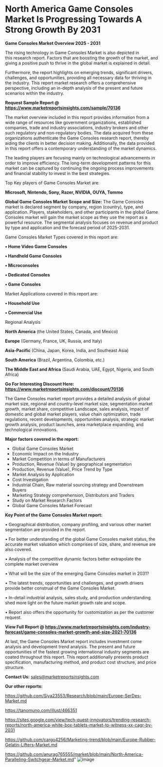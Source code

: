 # North America Game Consoles Market Is Progressing Towards A Strong Growth By 2031

<Strong> Game Consoles Market Overview 2025 - 2031</strong>

The rising technology in Game Consoles Market is also depicted in this research report. Factors that are boosting the growth of the market, and giving a positive push to thrive in the global market is explained in detail.

Furthermore, the report highlights on emerging trends, significant drivers, challenges, and opportunities, providing all necessary data for thriving in the industry. This report market research offers a comprehensive perspective, including an in-depth analysis of the present and future scenarios within the industry.

<strong>Request Sample Report @ <a href=https://www.marketreportsinsights.com/sample/70136>https://www.marketreportsinsights.com/sample/70136</a></strong>

The market overview included in this report provides information from a wide range of resources like government organizations, established companies, trade and industry associations, industry brokers and other such regulatory and non-regulatory bodies. The data acquired from these organizations authenticate the Game Consoles research report, thereby aiding the clients in better decision making. Additionally, the data provided in this report offers a contemporary understanding of the market dynamics.

The leading players are focusing mainly on technological advancements in order to improve efficiency. The long-term development patterns for this market can be captured by continuing the ongoing process improvements and financial stability to invest in the best strategies.

Top Key players of Game Consoles Market are:

<strong>Microsoft, Nintendo, Sony, Razer, NVIDIA, OUYA, Tommo</strong>

<strong><b>Global Game Consoles Market Scope and Size:</b></strong>
The Game Consoles market is declared segment by company, region (country), type, and application. Players, stakeholders, and other participants in the global Game Consoles market will gain the market scope as they use the report as a powerful resource. The segmental analysis focuses on revenue and product by type and application and the forecast period of 2025-2031.

Game Consoles Market Types covered in this report are:

<strong>• Home Video Game Consoles

• Handheld Game Consoles

• Microconsoles

• Dedicated Consoles

• Game Consoles</strong>

Market Applications covered in this report are:

<strong>• Household Use

• Commercial Use</strong> 

Regional Analysis

<strong>North America</strong> (the United States, Canada, and Mexico)

<strong>Europe</strong> (Germany, France, UK, Russia, and Italy)

<strong>Asia-Pacific</strong> (China, Japan, Korea, India, and Southeast Asia)

<strong>South America</strong> (Brazil, Argentina, Colombia, etc.)

<strong>The Middle East and Africa</strong> (Saudi Arabia, UAE, Egypt, Nigeria, and South Africa)

<strong>Go For Interesting Discount Here: <a href=https://www.marketreportsinsights.com/discount/70136>https://www.marketreportsinsights.com/discount/70136</a></strong>

The Game Consoles market report provides a detailed analysis of global market size, regional and country-level market size, segmentation market growth, market share, competitive Landscape, sales analysis, impact of domestic and global market players, value chain optimization, trade regulations, recent developments, opportunities analysis, strategic market growth analysis, product launches, area marketplace expanding, and technological innovations.

<strong><b>Major factors covered in the report:</b></strong>
<ul>
  <li>Global Game Consoles Market </li>
  <li>Economic Impact on the Industry</li>
  <li>Market Competition in terms of Manufacturers</li>
  <li>Production, Revenue (Value) by geographical segmentation</li>
  <li>Production, Revenue (Value), Price Trend by Type</li>
  <li>Market Analysis by Application</li>
  <li>Cost Investigation</li>
  <li>Industrial Chain, Raw material sourcing strategy and Downstream Buyers</li>
  <li>Marketing Strategy comprehension, Distributors and Traders</li>
  <li>Study on Market Research Factors</li>
  <li>Global Game Consoles Market Forecast</li>
</ul>

<strong><b>Key Point of the Game Consoles Market report:</b></strong>

• Geographical distribution, company profiling, and various other market segmentation are provided in the report.

• For better understanding of the global Game Consoles market status, the accurate market valuation which comprises of size, share, and revenue are also covered.

• Analysis of the competitive dynamic factors better extrapolate the complete market overview

• What will be the size of the emerging Game Consoles market in 2031?

• The latest trends, opportunities and challenges, and growth drivers provide better construal of the Game Consoles Market.

• In-detail industrial analysis, sales study, and production understanding shed more light on the future market growth rate and scope.

• Report also offers the opportunity for customization as per the customer request.

<strong><b>View Full Report @ <a href=https://www.marketreportsinsights.com/industry-forecast/game-consoles-market-growth-and-size-2021-70136>https://www.marketreportsinsights.com/industry-forecast/game-consoles-market-growth-and-size-2021-70136</a></b></strong>


At last, the Game Consoles Market report includes investment come analysis and development trend analysis. The present and future opportunities of the fastest growing international industry segments are coated throughout this report. This report additionally presents product specification, manufacturing method, and product cost structure, and price structure.

<strong>Contact Us:</strong>
sales@marketreportsinsights.com

<strong>Our other reports:</strong>

<a href=https://github.com/Siya23553/Research/blob/main/Europe-SerDes-Market.md>https://github.com/Siya23553/Research/blob/main/Europe-SerDes-Market.md</a>

<a href=https://tanomuno.com/illust/466351>https://tanomuno.com/illust/466351</a>

<a href=https://sites.google.com/view/tech-quest-innovators/trending-research-reports/north-america-white-box-tablets-market-to-witness-xx-cagr-by-2031>https://sites.google.com/view/tech-quest-innovators/trending-research-reports/north-america-white-box-tablets-market-to-witness-xx-cagr-by-2031</a>

<a href=https://github.com/cargo4256/Marketing-trend/blob/main/Europe-Rubber-Gelatin-Lifters-Market.md>https://github.com/cargo4256/Marketing-trend/blob/main/Europe-Rubber-Gelatin-Lifters-Market.md</a>

<a href=https://github.com/anurag765555/market/blob/main/North-America-Paralleling-Switchgear-Market.md>https://github.com/anurag765555/market/blob/main/North-America-Paralleling-Switchgear-Market.md</a>"
![image](https://github.com/user-attachments/assets/18eba24e-0f83-4a3b-a4a7-e1e9033dbdb2)
